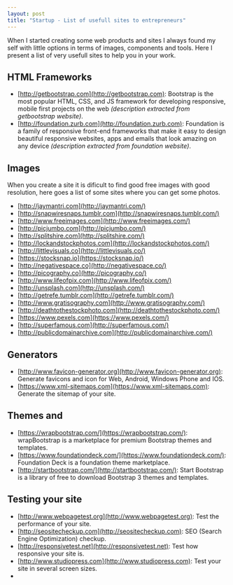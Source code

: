 ```yaml
---
layout: post
title: "Startup - List of usefull sites to entrepreneurs"
---
```

When I started creating some web products and sites I always found my self with little options in terms of images, components and tools. Here I present a list of very usefull sites to help you in your work.

## HTML Frameworks

  - [http://getbootstrap.com](http://getbootstrap.com): Bootstrap is the most popular HTML, CSS, and JS framework for developing responsive, mobile first projects on the web *(description extracted from getbootstrap website)*.
  - [http://foundation.zurb.com](http://foundation.zurb.com): Foundation is a family of responsive front-end frameworks that make it easy to design beautiful responsive websites, apps and emails that look amazing on any device *(description extracted from foundation website)*.

## Images

When you create a site it is dificult to find good free images with good resolution, here goes a list of some sites where you can get some photos.

  - [http://jaymantri.com](http://jaymantri.com/)
  - [http://snapwiresnaps.tumblr.com](http://snapwiresnaps.tumblr.com/)
  - [http://www.freeimages.com](http://www.freeimages.com/)
  - [http://picjumbo.com](http://picjumbo.com/)
  - [http://splitshire.com](http://splitshire.com/)
  - [http://lockandstockphotos.com](http://lockandstockphotos.com/)
  - [http://littlevisuals.co](http://littlevisuals.co/)
  - [https://stocksnap.io](https://stocksnap.io/)
  - [http://negativespace.co](http://negativespace.co/)
  - [http://picography.co](http://picography.co/)
  - [http://www.lifeofpix.com](http://www.lifeofpix.com/)
  - [http://unsplash.com](http://unsplash.com/)
  - [http://getrefe.tumblr.com](http://getrefe.tumblr.com/)
  - [http://www.gratisography.com](http://www.gratisography.com/)
  - [http://deathtothestockphoto.com](http://deathtothestockphoto.com/)
  - [https://www.pexels.com](https://www.pexels.com/)
  - [http://superfamous.com](http://superfamous.com/)
  - [http://publicdomainarchive.com](http://publicdomainarchive.com/)

## Generators
  - [http://www.favicon-generator.org](http://www.favicon-generator.org): Generate favicons and icon for Web, Android, Windows Phone and IOS.
  - [https://www.xml-sitemaps.com](https://www.xml-sitemaps.com): Generate the sitemap of your site.

## Themes and 

  - [https://wrapbootstrap.com/](https://wrapbootstrap.com/): wrapBootstrap is a marketplace for premium Bootstrap themes and templates.
  - [https://www.foundationdeck.com/](https://www.foundationdeck.com/): Foundation Deck is a foundation theme marketplace.
  - [http://startbootstrap.com/](http://startbootstrap.com/): Start Bootstrap is a library of free to download Bootstrap 3 themes and templates.

## Testing your site
  - [http://www.webpagetest.org](http://www.webpagetest.org): Test the performance of your site.
  - [http://seositecheckup.com](http://seositecheckup.com): SEO (Search Engine Optimization) checkup.
  - [http://responsivetest.net](http://responsivetest.net): Test how responsive your site is.
  - [http://www.studiopress.com](http://www.studiopress.com): Test your site in several screen sizes.
  - 
